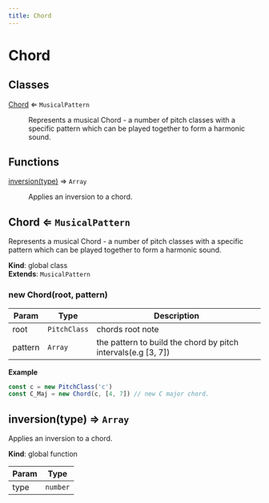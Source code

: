 ```yaml
---
title: Chord
---
```


# Chord

## Classes

<dl>
<dt><a href="#Chord">Chord</a> ⇐ <code>MusicalPattern</code></dt>
<dd><p>Represents a musical Chord - a number of pitch classes with a specific
pattern which can be played together to form a harmonic sound.</p>
</dd>
</dl>

## Functions

<dl>
<dt><a href="#inversion">inversion(type)</a> ⇒ <code>Array</code></dt>
<dd><p>Applies an inversion to a chord.</p>
</dd>
</dl>

<a name="Chord"></a>

## Chord ⇐ <code>MusicalPattern</code>
Represents a musical Chord - a number of pitch classes with a specific
pattern which can be played together to form a harmonic sound.

**Kind**: global class  
**Extends**: <code>MusicalPattern</code>  
<a name="new_Chord_new"></a>

### new Chord(root, pattern)

| Param | Type | Description |
| --- | --- | --- |
| root | <code>PitchClass</code> | chords root note |
| pattern | <code>Array</code> | the pattern to build the chord by pitch intervals(e.g [3, 7]) |

**Example**  
```js
const c = new PitchClass('c')
const C_Maj = new Chord(c, [4, 7]) // new C major chord.
```
<a name="inversion"></a>

## inversion(type) ⇒ <code>Array</code>
Applies an inversion to a chord.

**Kind**: global function  

| Param | Type |
| --- | --- |
| type | <code>number</code> | 

